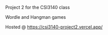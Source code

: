 Project 2 for the CSI3140 class

Wordle and Hangman games

Hosted @ https://csi3140-project2.vercel.app/